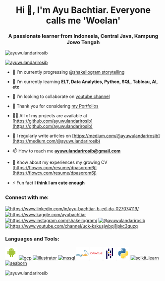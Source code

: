 <h1 align="center">Hi 👋, I'm Ayu Bachtiar. Everyone calls me 'Woelan'</h1>
<h3 align="center">A passionate learner from Indonesia, Central Java, Kampung Jowo Tengah</h3>

<p align="left"> <img src="https://komarev.com/ghpvc/?username=ayuwulandarirosib&label=Profile%20views&color=0e75b6&style=flat" alt="ayuwulandarirosib" /> </p>

<p align="left"> <a href="https://github.com/ryo-ma/github-profile-trophy"><img src="https://github-profile-trophy.vercel.app/?username=ayuwulandarirosib" alt="ayuwulandarirosib" /></a> </p>

- 🔭 I’m currently progressing [@shakeilogram storytelling](https://www.instagram.com/shakeilogram/)

- 🌱 I’m currently learning **ELT, Data Analytics, Python, SQL, Tableau, AI, etc**

- 👯 I’m looking to collaborate on [youtube channel](https://www.youtube.com/channel/UCK-KsKusjWBqJ1LpkC3quzQ)

- 🤝 Thank you for considering [my Portfolios](https://github.com/ayuwulandarirosib)

- 👨‍💻 All of my projects are available at [https://github.com/ayuwulandarirosib](https://github.com/ayuwulandarirosib)

- 📝 I regularly write articles on [https://medium.com/@ayuwulandarirosib](https://medium.com/@ayuwulandarirosib)

- 📫 How to reach me **ayuwulandarirosib@gmail.com**

- 📄 Know about my experiences my growing CV [https://flowcv.com/resume/dpasorom6j](https://flowcv.com/resume/dpasorom6j)

- ⚡ Fun fact **I think I am cute enough**

<h3 align="left">Connect with me:</h3>
<p align="left">
<a href="https://linkedin.com/in/https://www.linkedin.com/in/ayu-bachtiar-b-ed-da-027074119/" target="blank"><img align="center" src="https://raw.githubusercontent.com/rahuldkjain/github-profile-readme-generator/master/src/images/icons/Social/linked-in-alt.svg" alt="https://www.linkedin.com/in/ayu-bachtiar-b-ed-da-027074119/" height="30" width="40" /></a>
<a href="https://kaggle.com/https://www.kaggle.com/ayubachtiar" target="blank"><img align="center" src="https://raw.githubusercontent.com/rahuldkjain/github-profile-readme-generator/master/src/images/icons/Social/kaggle.svg" alt="https://www.kaggle.com/ayubachtiar" height="30" width="40" /></a>
<a href="https://instagram.com/https://www.instagram.com/shakeilogram/" target="blank"><img align="center" src="https://raw.githubusercontent.com/rahuldkjain/github-profile-readme-generator/master/src/images/icons/Social/instagram.svg" alt="https://www.instagram.com/shakeilogram/" height="30" width="40" /></a>
<a href="https://medium.com/@ayuwulandarirosib" target="blank"><img align="center" src="https://raw.githubusercontent.com/rahuldkjain/github-profile-readme-generator/master/src/images/icons/Social/medium.svg" alt="@ayuwulandarirosib" height="30" width="40" /></a>
<a href="https://www.youtube.com/c/https://www.youtube.com/channel/uck-kskusjwbqj1lpkc3quzq" target="blank"><img align="center" src="https://raw.githubusercontent.com/rahuldkjain/github-profile-readme-generator/master/src/images/icons/Social/youtube.svg" alt="https://www.youtube.com/channel/uck-kskusjwbqj1lpkc3quzq" height="30" width="40" /></a>
</p>

<h3 align="left">Languages and Tools:</h3>
<p align="left"> <a href="https://developer.android.com" target="_blank" rel="noreferrer"> <img src="https://raw.githubusercontent.com/devicons/devicon/master/icons/android/android-original-wordmark.svg" alt="android" width="40" height="40"/> </a> <a href="https://cloud.google.com" target="_blank" rel="noreferrer"> <img src="https://www.vectorlogo.zone/logos/google_cloud/google_cloud-icon.svg" alt="gcp" width="40" height="40"/> </a> <a href="https://www.adobe.com/in/products/illustrator.html" target="_blank" rel="noreferrer"> <img src="https://www.vectorlogo.zone/logos/adobe_illustrator/adobe_illustrator-icon.svg" alt="illustrator" width="40" height="40"/> </a> <a href="https://www.microsoft.com/en-us/sql-server" target="_blank" rel="noreferrer"> <img src="https://www.svgrepo.com/show/303229/microsoft-sql-server-logo.svg" alt="mssql" width="40" height="40"/> </a> <a href="https://www.mysql.com/" target="_blank" rel="noreferrer"> <img src="https://raw.githubusercontent.com/devicons/devicon/master/icons/mysql/mysql-original-wordmark.svg" alt="mysql" width="40" height="40"/> </a> <a href="https://www.oracle.com/" target="_blank" rel="noreferrer"> <img src="https://raw.githubusercontent.com/devicons/devicon/master/icons/oracle/oracle-original.svg" alt="oracle" width="40" height="40"/> </a> <a href="https://pandas.pydata.org/" target="_blank" rel="noreferrer"> <img src="https://raw.githubusercontent.com/devicons/devicon/2ae2a900d2f041da66e950e4d48052658d850630/icons/pandas/pandas-original.svg" alt="pandas" width="40" height="40"/> </a> <a href="https://www.python.org" target="_blank" rel="noreferrer"> <img src="https://raw.githubusercontent.com/devicons/devicon/master/icons/python/python-original.svg" alt="python" width="40" height="40"/> </a> <a href="https://scikit-learn.org/" target="_blank" rel="noreferrer"> <img src="https://upload.wikimedia.org/wikipedia/commons/0/05/Scikit_learn_logo_small.svg" alt="scikit_learn" width="40" height="40"/> </a> <a href="https://seaborn.pydata.org/" target="_blank" rel="noreferrer"> <img src="https://seaborn.pydata.org/_images/logo-mark-lightbg.svg" alt="seaborn" width="40" height="40"/> </a> </p>

<p><img align="center" src="https://github-readme-stats.vercel.app/api/top-langs?username=ayuwulandarirosib&show_icons=true&locale=en&layout=compact" alt="ayuwulandarirosib" /></p>

<!---
> This is a ✨ special ✨ repository because its `README.md` (this file) appears on this bio GitHub profile.
--->


